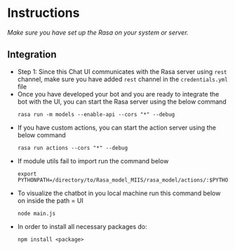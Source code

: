 # Instructions

*Make sure you have set up the Rasa on your system or server.*

## Integration

- Step 1: Since this Chat UI communicates with the Rasa server using `rest` channel, make sure you have added `rest` channel in the `credentials.yml` file
- Once you have developed your bot and you are ready to integrate the bot with the UI, you can start the Rasa server using the below command
  ```
  rasa run -m models --enable-api --cors "*" --debug
  ```
- If you have custom actions, you can start the action server using the below command
    ```
    rasa run actions --cors "*" --debug
    ```
- If module utils fail to import run the command below
    ```
    export PYTHONPATH=/directory/to/Rasa_model_MIIS/rasa_model/actions/:$PYTHONPATH
    ```
- To visualize the chatbot in you local machine run this command below on inside the path = UI
    ```
    node main.js
    ```
- In order to install all necessary packages do:
    ```
    npm install <package>
    ```